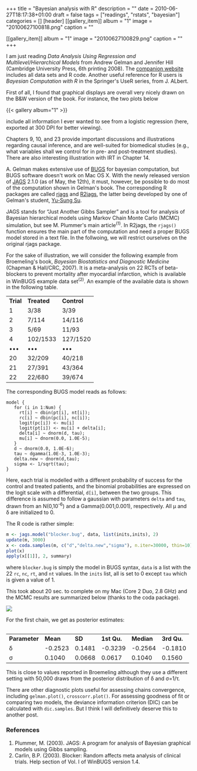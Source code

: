 +++
title = "Bayesian analysis with R"
description = ""
date = 2010-06-27T18:17:38+01:00
draft = false
tags = ["readings", "rstats", "bayesian"]
categories = []
[header]
[[gallery_item]]
album = "1"
image = "20100627100818.png"
caption = ""

[[gallery_item]]
album = "1"
image = "20100627100829.png"
caption = ""
+++

I am just reading *Data Analysis Using Regression and Multilevel/Hierarchical Models* from Andrew Gelman and Jennifer Hill (Cambridge University Press, 6th printing 2008). The [companion website][companion website] includes all data sets and R code. Another useful reference for R users is *Bayesian Computation with R* in the Springer's UseR series, from J. ALbert.

First of all, I found that graphical displays are overall very nicely drawn on the B&W version of the book. For instance, the two plots below

{{< gallery album="1" >}}

include all information I ever wanted to see from a logistic regression (here, exported at 300 DPI for better viewing).

Chapters 9, 10, and 23 provide important discussions and illustrations regarding causal inference, and are well-suited for biomedical studies (e.g., what variables shall we control for in pre- and post-treatment studies). There are also interesting illustration with IRT in Chapter 14.

A. Gelman makes extensive use of [BUGS] for bayesian computation, but BUGS software doesn't work on Mac OS X. With the newly released version of [JAGS] 2.1.0 (as of May, the 12th), it must, however, be possible to do most of the computation shown in Gelman's book. The corresponding R packages are called [rjags][rjags] and [R2jags][R2jags], the latter being developed by one of Gelman's student, [Yu-Sung Su].

JAGS stands for “Just Another Gibbs Sampler” and is a tool for analysis of Bayesian hierarchical models using Markov Chain Monte Carlo (MCMC) simulation, but see M. Plummer's main article<sup>(1)</sup>. In R2jags, the `rjags()` function ensures the main part of the computation and need a proper BUGS model stored in a text file. In the follwoing, we will restrict ourselves on the original rjags package.


For the sake of illustration, we will consider the following example from Broemeling's book, *Bayesian Biostatistics and Diagnostic Medicine* (Chapman & Hall/CRC, 2007). It is a meta-analysis on 22 RCTs of beta-blockers to prevent mortality after myocardial infarction, which is available in WinBUGS example data set<sup>(2)</sup>. An example of the available data is shown in the following table.

<table border="0">
<tbody>
<tr>
<td><strong>Trial</strong></td>
<td><strong>Treated</strong></td>
<td><strong>Control</strong></td>
</tr>
<tr>
<td>1</td><td>3/38</td><td>3/39</td>
</tr>
<tr>
<td>2</td><td>7/114</td><td>14/116</td>
</tr>
<tr>
<td>3</td><td>5/69</td><td>11/93</td>
</tr>
<tr>
<td>4</td><td>102/1533</td><td>127/1520</td>
</tr>
<tr>
<td>•••</td><td>•••</td><td>•••</td>
</tr>
<tr>
<td>20</td><td>32/209</td><td>40/218</td>
</tr>
<tr>
<td>21</td><td>27/391</td><td>43/364</td>
</tr>
<tr>
<td>22</td><td>22/680</td><td>39/674</td>
</tr>
</tbody>
</table>

The corresponding BUGS model reads as follows:

```
model {
   for (i in 1:Num) {
     rt[i] ~ dbin(pt[i], nt[i]);
     rc[i] ~ dbin(pc[i], nc[i]);
     logit(pc[i]) <- mu[i] 
     logit(pt[i]) <- mu[i] + delta[i];
     delta[i] ~ dnorm(d, tau);
     mu[i] ~ dnorm(0.0, 1.0E-5);
   }
   d ~ dnorm(0.0, 1.0E-6);
   tau ~ dgamma(1.0E-3, 1.0E-3);
   delta.new ~ dnorm(d,tau);
   sigma <- 1/sqrt(tau);
}
```

Here, each trial is modelled with a different probability of success for the control and treated patients, and the binomial probabilities are expressed on the logit scale with a differential, `d[i]`, between the two groups. This difference is assumed to follow a gaussian with parameters `delta` and `tau`, drawn from an N(0,10<sup>-6</sup>) and a Gamma(0.001,0.001), respectively. All μ and δ are initialized to 0.

The R code is rather simple:

```r
m <- jags.model("blocker.bug", data, list(inits,inits), 2)
update(m, 3000)
x <- coda.samples(m, c("d","delta.new","sigma"), n.iter=30000, thin=10)
plot(x)
apply(x[[1]], 2, summary)
```

where `blocker.bug` is simply the model in BUGS syntax, `data` is a list with the 22 `rc`, `nc`, `rt`, and `nt` values. In the `inits` list, all is set to 0 except `tau` which is given a value of 1.

This took about 20 sec. to complete on my Mac (Core 2 Duo, 2.8 GHz) and the MCMC results are summarized below (thanks to the coda package).

![](/img/20100627175212.png)

For the first chain, we get as posterior estimates:

<table border="0" align="right">
<tbody>
<tr>
<td><strong>Parameter</strong></td>
<td><strong>Mean</strong></td>
<td><strong>SD</strong></td>
<td><strong>1st Qu.</strong></td>
<td><strong>Median</strong></td>
<td><strong>3rd Qu.</strong></td>
</tr>
<tr>
<td>δ</td><td>-0.2523</td><td>0.1481</td><td>-0.3239</td><td>-0.2564</td><td>-0.1810</td>
</tr>
<tr>
<td>σ</td><td>0.1040</td><td>0.0668</td><td>0.0617</td><td>0.1040</td><td>0.1560</td>
</tr>
</tbody>
</table>

This is close to values reported in Broemeling although they use a different setting with 50,000 draws from the posterior distribution of δ and σ=1/τ.
  
There are other diagnostic plots useful for assessing chains convergence, including `gelman.plot()`, `crosscorr.plot()`. For assessing goodness of fit or comparing two models, the deviance information criterion (DIC) can be calculated with `dic.samples`. But I think I will definitively deserve this to another post.


### References
1. Plummer, M. (2003). JAGS: A program for analysis of Bayesian graphical models using Gibbs sampling.
2. Carlin, B.P. (2003). Blocker: Random affects meta analysis of clinical trials. Help section of Vol. I of WinBUGS version 1.4.

[companion website]: http://www.stat.columbia.edu/~gelman/arm/
[BUGS]: www.mrc-bsu.cam.ac.uk/bugs/
[JAGS]: http://www-fis.iarc.fr/~martyn/software/jags/
[rjags]: http://cran.r-project.org/web/packages/rjags/
[R2jags]: http://cran.r-project.org/web/packages/R2jags/
[Yu-Sung Su]: http://www.stat.columbia.edu/~yusung/

